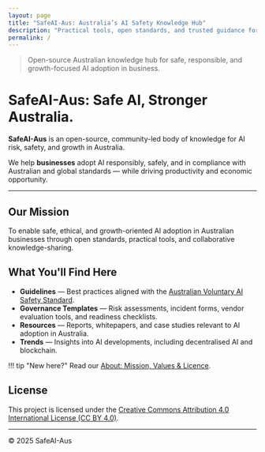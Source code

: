 ```yaml
---
layout: page
title: "SafeAI-Aus: Australia’s AI Safety Knowledge Hub"
description: "Practical tools, open standards, and trusted guidance for Australian businesses to adopt AI safely"
permalink: /
---
```

> Open-source Australian knowledge hub for safe, responsible, and growth-focused AI adoption in business.

# SafeAI-Aus: Safe AI, Stronger Australia.

**SafeAI-Aus** is an open-source, community-led body of knowledge for AI risk, safety, and growth in Australia.

We help **businesses** adopt AI responsibly, safely, and in compliance with Australian and global standards — while driving productivity and economic opportunity.

---

## Our Mission
To enable safe, ethical, and growth-oriented AI adoption in Australian businesses through open standards, practical tools, and collaborative knowledge-sharing.

## What You'll Find Here
- **Guidelines** — Best practices aligned with the [Australian Voluntary AI Safety Standard](https://www.industry.gov.au/publications/voluntary-ai-safety-standard).
- **Governance Templates** — Risk assessments, incident forms, vendor evaluation tools, and readiness checklists.
- **Resources** — Reports, whitepapers, and case studies relevant to AI adoption in Australia.
- **Trends** — Insights into AI developments, including decentralised AI and blockchain.

!!! tip "New here?"
    Read our [About: Mission, Values & Licence](about.md).

## License
This project is licensed under the [Creative Commons Attribution 4.0 International License (CC BY 4.0)](https://creativecommons.org/licenses/by/4.0/).

---
© 2025 SafeAI-Aus